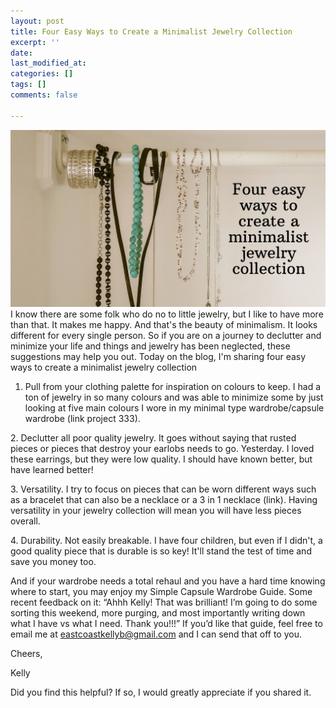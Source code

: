 ```yaml
---
layout: post
title: Four Easy Ways to Create a Minimalist Jewelry Collection
excerpt: ''
date: 
last_modified_at: 
categories: []
tags: []
comments: false

---
```

![A picture of my hanging jewelry.](/assets/img/20200721_105738_0000_compress91.jpg "jewelry")I know there are some folk who do no to little jewelry, but I like to have more than that. It makes me happy. And that's the beauty of minimalism. It looks different for every single person. So if you are on a journey to declutter and minimize your life and things and jewelry has been neglected, these suggestions may help you out. Today on the blog, I'm sharing four easy ways to create a minimalist jewelry collection

 1. Pull from your clothing palette for inspiration on colours to keep. I had a ton of jewelry in so many colours and was able to minimize some by just looking at five main colours I wore in my minimal type wardrobe/capsule wardrobe (link project 333).

2\. Declutter all poor quality jewelry. It goes without saying that rusted pieces or pieces that destroy your earlobs needs to go. Yesterday. I loved these earrings, but they were low quality. I should have known better, but have learned better!

3\. Versatility. I try to focus on pieces that can be worn different ways such as a bracelet that can also be a necklace or a 3 in 1 necklace (link). Having versatility in your jewelry collection will mean you will have less pieces overall.

4\. Durability. Not easily breakable. I have four children, but even if I didn't, a good quality piece that is durable is so key! It'll stand the test of time and save you money too.

And if your wardrobe needs a total rehaul and you have a hard time knowing where to start, you may enjoy my Simple Capsule Wardrobe Guide. Some recent feedback on it: “Ahhh Kelly! That was brilliant! I’m going to do some sorting this weekend, more purging, and most importantly writing down what I have vs what I need. Thank you!!!” If you’d like that guide, feel free to email me at [eastcoastkellyb@gmail.com](mailto:eastcoastkellyb@gmail.com) and I can send that off to you.

Cheers,

Kelly

Did you find this helpful? If so, I would greatly appreciate if you shared it.